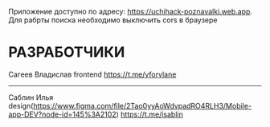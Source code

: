 Приложение доступно по адресу: https://uchihack-poznavalki.web.app. Для рабрты поиска необходимо выключить cors в браузере


# РАЗРАБОТЧИКИ
Сагеев Владислав frontend https://t.me/vforvlane
***
Саблин Илья design(https://www.figma.com/file/2Tao0yyAoWdvpadRO4RLH3/Mobile-app-DEV?node-id=145%3A2102) https://t.me/isablin

